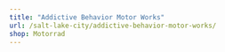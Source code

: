 ```yaml
---
title: "Addictive Behavior Motor Works"
url: /salt-lake-city/addictive-behavior-motor-works/
shop: Motorrad
---
```

